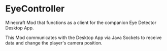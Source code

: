 # EyeController

Minecraft Mod that functions as a client for the companion Eye Detector Desktop App.

This Mod communicates with the Desktop App via Java Sockets to receive data and change the player's camera position. 

